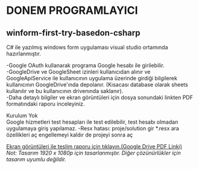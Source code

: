 # DONEM PROGRAMLAYICI
## winform-first-try-basedon-csharp
C# ile yazılmış windows form uygulaması visual studio ortamında hazırlanmıştır.

-Google OAuth kullanarak programa Google hesabı ile girilebilir.<br>
-GoogleDrive ve GoogleSheet izinleri kullanıcıdan alınır ve GoogleApiService ile kullanıcının uygulama üzerinde girdiği bilgilerek kullanıcının GoogleDrive'ında depolanır. (Kısacası database olarak sheets kullanılır ve bu kullanıcının drivenında saklanır).<br>
-Daha detaylı bilgiler ve ekran görüntüleri için dosya sonundaki linkten PDF formatındaki raporu inceleyiniz.<br>

Kurulum Yok<br>
Google hizmetleri test hesapları ile test edilebilir, test hesabı olmadan uygulamaya giriş yapılamaz.
-Resx hatası: proje/solution gir *.resx ara özellikleri aç engellemeyi kaldır de projeyi sonra aç

[Ekran görüntüleri ile teslim raporu için tıklayın.(Google Drive PDF Linki)](https://drive.google.com/file/d/13WZQfAzD-yL-jd5dWI_PybQ54PTSIkV4/view?usp=sharing)<br>
*Not: Tasarım 1920 x 1080p için tasarlanmıştır. Diğer çözünürlükler için tasarım uyumlu değildir.*
